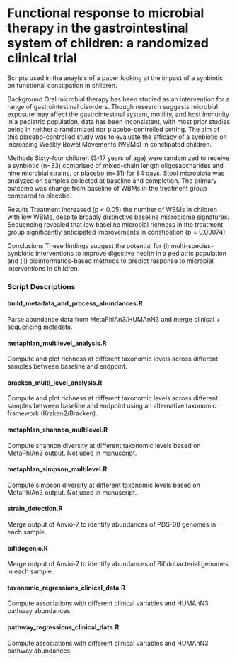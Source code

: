 # Functional response to microbial therapy in the gastrointestinal system of children: a randomized clinical trial

Scripts used in the anaylsis of a paper looking at the impact of a synbiotic on functional constipation in children.

Background
Oral microbial therapy has been studied as an intervention for a range of gastrointestinal disorders. Though research suggests microbial exposure may affect the gastrointestinal system, motility, and host immunity in a pediatric population, data has been inconsistent, with most prior studies being in neither a randomized nor placebo-controlled setting. The aim of this placebo-controlled study was to evaluate the efficacy of a synbiotic on increasing Weekly Bowel Movements (WBMs) in constipated children.

Methods
Sixty-four children (3-17 years of age) were randomized to receive a synbiotic (n=33) comprised of mixed-chain length oligosaccharides and nine microbial strains, or placebo (n=31) for 84 days. Stool microbiota was analyzed on samples collected at baseline and completion. The primary outcome was change from baseline of WBMs in the treatment group compared to placebo.

Results
Treatment increased (p < 0.05) the number of WBMs in children with low WBMs, despite broadly distinctive baseline microbiome signatures. Sequencing revealed that low baseline microbial richness in the treatment group significantly anticipated improvements in constipation (p = 0.00074).

Conclusions
These findings suggest the potential for (i) multi-species-synbiotic interventions to improve digestive health in a pediatric population and (ii) bioinformatics-based methods to predict response to microbial interventions in children.    

### Script Descriptions

#### build_metadata_and_process_abundances.R
Parse abundance data from MetaPhlAn3/HUMAnN3 and merge clinical + sequencing metadata.

#### metaphlan_multilevel_analysis.R
Compute and plot richness at different taxonomic levels across different samples between baseline and endpoint.

#### bracken_multi_level_analysis.R
Compute and plot richness at different taxonomic levels across different samples between baseline and endpoint using an alternative taxonomic framework (Kraken2/Bracken).

#### metaphlan_shannon_multilevel.R
Compute shannon diversity at different taxonomic levels based on MetaPhlAn3 output. Not used in manuscript.

#### metaphlan_simpson_multilevel.R
Compute simpson diversity at different taxonomic levels based on MetaPhlAn3 output. Not used in manuscript.

#### strain_detection.R
Merge output of Anvio-7 to identify abundances of PDS-08 genomes in each sample.

#### bifidogenic.R
Merge output of Anvio-7 to identify abundances of Bifidobacterial genomes in each sample.

#### taxonomic_regressions_clinical_data.R
Compute associations with different clinical variables and HUMAnN3 pathway abundances.

#### pathway_regressions_clinical_data.R
Compute associations with different clinical variables and HUMAnN3 pathway abundances.
